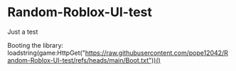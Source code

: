 # Random-Roblox-UI-test
Just a test




Booting the library:
loadstring(game:HttpGet("https://raw.githubusercontent.com/pope12042/Random-Roblox-UI-test/refs/heads/main/Boot.txt"))()
